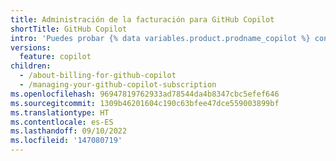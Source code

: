 ```yaml
---
title: Administración de la facturación para GitHub Copilot
shortTitle: GitHub Copilot
intro: 'Puedes probar {% data variables.product.prodname_copilot %} con una evaluación gratuita antes de iniciar la suscripción, y modificar o cancelar la suscripción en cualquier momento.'
versions:
  feature: copilot
children:
  - /about-billing-for-github-copilot
  - /managing-your-github-copilot-subscription
ms.openlocfilehash: 96947819762933ad78544da4b8347cbc5efef646
ms.sourcegitcommit: 1309b46201604c190c63bfee47dce559003899bf
ms.translationtype: HT
ms.contentlocale: es-ES
ms.lasthandoff: 09/10/2022
ms.locfileid: '147080719'
---
```


